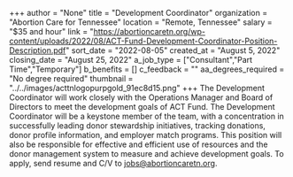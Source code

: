 +++
author = "None"
title = "Development Coordinator"
organization = "Abortion Care for Tennessee"
location = "Remote, Tennessee"
salary = "$35 and hour"
link = "https://abortioncaretn.org/wp-content/uploads/2022/08/ACT-Fund-Development-Coordinator-Position-Description.pdf"
sort_date = "2022-08-05"
created_at = "August 5, 2022"
closing_date = "August 25, 2022"
a_job_type = ["Consultant","Part Time","Temporary"]
b_benefits = []
c_feedback = ""
aa_degrees_required = "No degree required"
thumbnail = "../../images/acttnlogopurpgold_91ec8d15.png"
+++
The Development Coordinator will work closely with the Operations Manager and Board of Directors to meet the development goals of ACT Fund. The Development Coordinator will be a keystone member of the team, with a concentration in successfully leading donor stewardship initiatives, tracking donations, donor profile information, and employer match programs. This position will also be responsible for effective and efficient use of resources and the donor management system to measure and achieve development goals. To apply, send resume and C/V to jobs@abortioncaretn.org. 